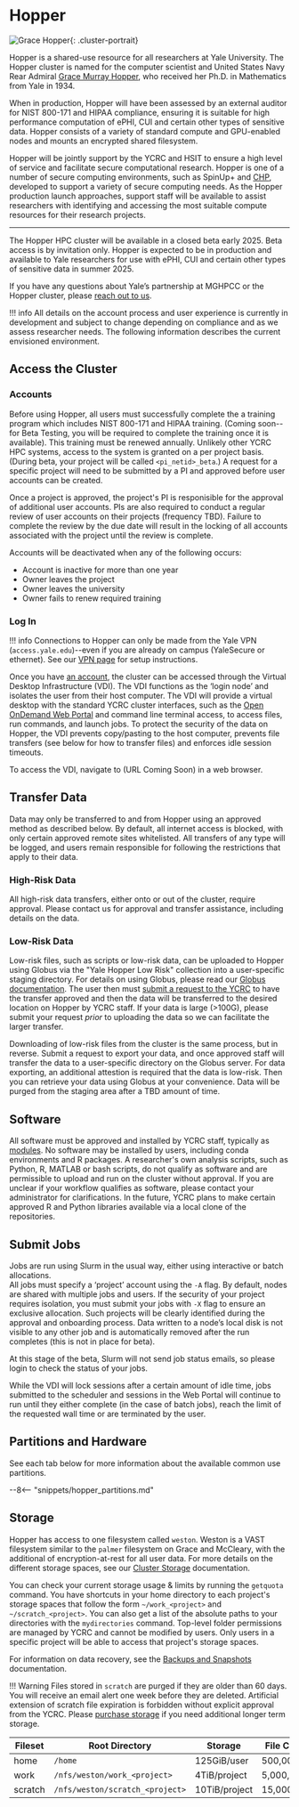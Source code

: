 # Hopper

![Grace Hopper](/img/Grace-Hopper.jpg){: .cluster-portrait}

Hopper is a shared-use resource for all researchers at Yale University.
The Hopper cluster is named for the computer scientist and United States Navy Rear Admiral [Grace Murray Hopper](https://en.wikipedia.org/wiki/Grace_Hopper), who received her Ph.D. in Mathematics from Yale in 1934. 

When in production, Hopper will have been assessed by an external auditor for NIST 800-171 and HIPAA compliance, ensuring it is suitable for high performance computation of ePHI, CUI and certain other types of sensitive data.
Hopper consists of a variety of standard compute and GPU-enabled nodes and mounts an encrypted shared filesystem.

Hopper will be jointly support by the YCRC and HSIT to ensure a high level of service and facilitate secure computational research.
Hopper is one of a number of secure computing environments, such as SpinUp+ and [CHP](https://medicine.yale.edu/ybic/computational-resources/ynhhs/#computational-health-platform), developed to support a variety of secure computing needs.
As the Hopper production launch approaches, support staff will be available to assist researchers with identifying and accessing the most suitable compute resources for their research projects.

- - -

The Hopper HPC cluster will be available in a closed beta early 2025.
Beta access is by invitation only.
Hopper is expected to be in production and available to Yale researchers for use with ePHI, CUI and certain other types of sensitive data in summer 2025.

If you have any questions about Yale’s partnership at MGHPCC or the Hopper cluster, please [reach out to us](/).


!!! info
    All details on the account process and user experience is currently in development and subject to change depending on compliance and as we assess researcher needs. The following information describes the current envisioned environment.

## Access the Cluster

### Accounts

Before using Hopper, all users must successfully complete the a training program which includes NIST 800-171 and HIPAA training.
(Coming soon--for Beta Testing, you will be required to complete the training once it is available).
This training must be renewed annually.
Unlikely other YCRC HPC systems, access to the system is granted on a per project basis.
(During beta, your project will be called `<pi_netid>_beta`.)
A request for a specific project will need to be submitted by a PI and approved before user accounts can be created.

Once a project is approved, the project's PI is responisible for the approval of additional user accounts.
PIs are also required to conduct a regular review of user accounts on their projects (frequency TBD).
Failure to complete the review by the due date will result in the locking of all accounts associated with the project until the review is complete. 

Accounts will be deactivated when any of the following occurs: 

- Account is inactive for more than one year 
- Owner leaves the project 
- Owner leaves the university
- Owner fails to renew required training

### Log In

!!! info
    Connections to Hopper can only be made from the Yale VPN (`access.yale.edu`)--even if you are already on campus (YaleSecure or ethernet). See our [VPN page](/clusters-at-yale/access/vpn) for setup instructions.

Once you have [an account](https://research.computing.yale.edu/support/hpc/account-request), the cluster can be accessed through the Virtual Desktop Infrastructure (VDI).
The VDI functions as the ‘login node’ and isolates the user from their host computer.
The VDI will provide a virtual desktop with the standard YCRC cluster interfaces, such as the [Open OnDemand Web Portal](/clusters-at-yale/access/ood) and command line terminal access, to access files, run commands, and launch jobs.
To protect the security of the data on Hopper, the VDI prevents copy/pasting to the host computer, prevents file transfers (see below for how to transfer files) and enforces idle session timeouts.

To access the VDI, navigate to (URL Coming Soon) in a web browser.

## Transfer Data

Data may only be transferred to and from Hopper using an approved method as described below.
By default, all internet access is blocked, with only certain approved remote sites whitelisted.
All transfers of any type will be logged, and users remain responsible for following the restrictions that apply to their data. 

### High-Risk Data

All high-risk data transfers, either onto or out of the cluster, require approval.
Please contact us for approval and transfer assistance, including details on the data.

### Low-Risk Data

Low-risk files, such as scripts or low-risk data, can be uploaded to Hopper using Globus via the "Yale Hopper Low Risk" collection into a user-specific staging directory.
For details on using Globus, please read our [Globus documentation](/data/globus).
The user then must [submit a request to the YCRC](https://forms.gle/YigxQdbvobaH7YDT6) to have the transfer approved and then the data will be transferred to the desired location on Hopper by YCRC staff.
If your data is large (>100G), please submit your request _prior_ to uploading the data so we can facilitate the larger transfer.

Downloading of low-risk files from the cluster is the same process, but in reverse.
Submit a request to export your data, and once approved staff will transfer the data to a user-specific directory on the Globus server.
For data exporting, an additional attestion is required that the data is low-risk.
Then you can retrieve your data using Globus at your convenience.
Data will be purged from the staging area after a TBD amount of time.

## Software

All software must be approved and installed by YCRC staff, typically as [modules](/applications/modules).
No software may be installed by users, including conda environments and R packages.
A researcher's own analysis scripts, such as Python, R, MATLAB or bash scripts, do 
not qualify as software and are permissible to upload and run on the cluster without approval.
If you are unclear if your workflow qualifies as software, please contact your administrator for clarifications.
In the future, YCRC plans to make certain approved R and Python libraries available via a local clone of the repositories. 

## Submit Jobs

Jobs are run using Slurm in the usual way, either using interactive or batch allocations.  
All jobs must specify a ‘project’ account using the `-A` flag.
By default, nodes are shared with multiple jobs and users.
If the security of your project requires isolation, you must submit your jobs with `-X` flag to ensure an exclusive allocation.
Such projects will be clearly identified during the approval and onboarding process.
Data written to a node’s local disk is not visible to any other job and is automatically removed after the run completes (this is not in place for beta).

At this stage of the beta, Slurm will not send job status emails, so please login to check the status of your jobs.

While the VDI will lock sessions after a certain amount of idle time, jobs submitted to the scheduler and sessions in the Web Portal will continue to run until they either complete (in the case of batch jobs), reach the limit of the requested wall time or are terminated by the user.

## Partitions and Hardware

See each tab below for more information about the available common use partitions.

--8<-- "snippets/hopper_partitions.md"

## Storage

Hopper has access to one filesystem called `weston`. 
Weston is a VAST filesystem similar to the `palmer` filesystem on Grace and McCleary, with the additional of encryption-at-rest for all user data.
For more details on the different storage spaces, see our [Cluster Storage](/data/hpc-storage) documentation.

You can check your current storage usage & limits by running the `getquota` command. 
You have shortcuts in your home directory to each project's storage spaces that follow the form `~/work_<project>` and `~/scratch_<project>`.
You can also get a list of the absolute paths to your directories with the `mydirectories` command. 
Top-level folder permissions are managed by YCRC and cannot be modified by users.
Only users in a specific project will be able to access that project's storage spaces. 

For information on data recovery, see the [Backups and Snapshots](/data/backups) documentation.

!!! Warning
    Files stored in `scratch` are purged if they are older than 60 days. You will receive an email alert one week before they are deleted. Artificial extension of scratch file expiration is forbidden without explicit approval from the YCRC. Please [purchase storage](/data/#purchase-additional-storage) if you need additional longer term storage.

|Fileset       | Root Directory                     | Storage          | File Count | Backups | Snapshots | Notes |
|--------------|------------------------------------|------------------|------------|---------|-----------|-------|
| home         | `/home`                            | 125GiB/user      | 500,000    | Not Yet | >=2 days  |       |
| work         | `/nfs/weston/work_<project>`       | 4TiB/project     | 5,000,000  | Not Yet | >=2 days  |       |
| scratch      | `/nfs/weston/scratch_<project>`    | 10TiB/project    | 15,000,000 | No      | No        |       |
